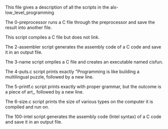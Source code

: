 This file gives a description of all the scripts in the alx-low_level_programming

The 0-preprocessor runs a C file through the preprocessor and save the result into another file.

 
This script compiles a C file but does not link.
 
The 2-assembler script generates the assembly code of a C code and save it in an output file.
 
The 3-name script ompiles a C file and creates an executable named cisfun.
 
The 4-puts.c script prints exactly "Programming is like building a multilingual puzzle, followed by a new line.
 
The 5-printf.c script prints exactly with proper grammar, but the outcome is a piece of art,, followed by a new line.
 
The 6-size.c script prints the size of various types on the computer it is compiled and run on.
 
The 100-intel script generates the assembly code (Intel syntax) of a C code and save it in an output file.
 
